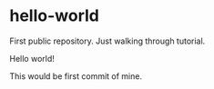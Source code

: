 # hello-world
First public repository. Just walking through tutorial.

Hello world!

This would be first commit of mine.
